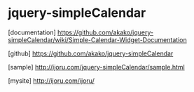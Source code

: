 jquery-simpleCalendar
=====================

[documentation]
https://github.com/akako/jquery-simpleCalendar/wiki/Simple-Calendar-Widget-Documentation

[github]
https://github.com/akako/jquery-simpleCalendar

[sample]
http://ijoru.com/jquery-simpleCalendar/sample.html

[mysite]
http://ijoru.com/ijoru/
